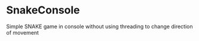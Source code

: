 # SnakeConsole
Simple SNAKE game in console without using threading to change direction of movement
